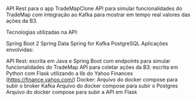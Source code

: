 API Rest para o app TradeMapClone 
API para simular funcionalidades do TradeMap com integração ao Kafka para mostrar em tempo real valores das ações da B3.

Tecnologias utilizadas na API:

Spring Boot 2
Spring Data
Spring for Kafka
PostgreSQL
Aplicações envolvidas:

API Rest: escrita em Java e Spring Boot com endpoints para simular funcionalidades do TradeMap
API para coletar ações da B3: escrita em Python com Flask utilizando a lib do Yahoo Finances (https://finance.yahoo.com/)
Docker:
Arquivo do docker compose para subir o broker Kafka
Arquivo do docker compose para subir o Postgres
Arquivo do docker compose para subir a API em Flask
